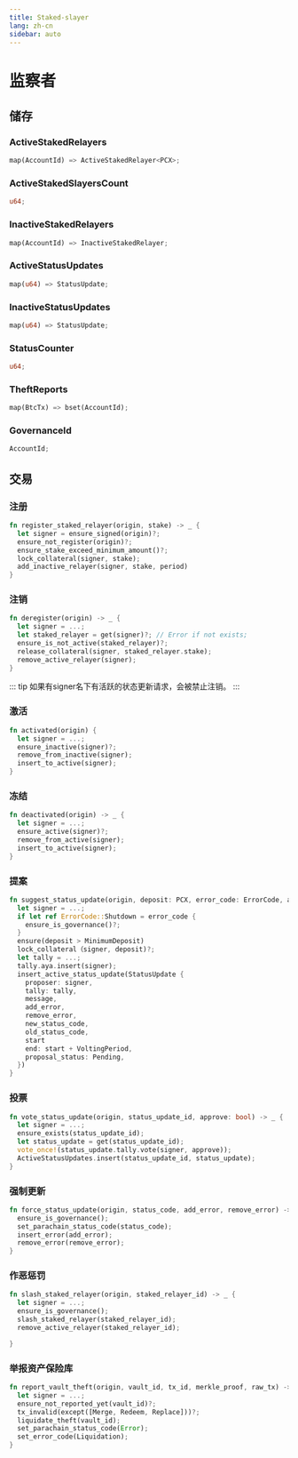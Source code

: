 ```yaml
---
title: Staked-slayer
lang: zh-cn
sidebar: auto
---
```


# 监察者

## 储存

### ActiveStakedRelayers  
```rust
map(AccountId) => ActiveStakedRelayer<PCX>;
```
### ActiveStakedSlayersCount  
```rust
u64;
```
### InactiveStakedRelayers  
```rust
map(AccountId) => InactiveStakedRelayer;
```
### ActiveStatusUpdates
```rust
map(u64) => StatusUpdate;
```
### InactiveStatusUpdates
```rust
map(u64) => StatusUpdate;
```
### StatusCounter
```rust
u64;
```
### TheftReports
```rust
map(BtcTx) => bset(AccountId);
```
### GovernanceId
```rust
AccountId;
```

## 交易

### 注册

```rust
fn register_staked_relayer(origin, stake) -> _ {
  let signer = ensure_signed(origin)?;
  ensure_not_register(origin)?;
  ensure_stake_exceed_minimum_amount()?;
  lock_collateral(signer, stake);
  add_inactive_relayer(signer, stake, period)
}
```

### 注销
```rust
fn deregister(origin) -> _ {
  let signer = ...;
  let staked_relayer = get(signer)?; // Error if not exists;
  ensure_is_not_active(staked_relayer)?;
  release_collateral(signer, staked_relayer.stake);
  remove_active_relayer(signer);
}
```

::: tip
如果有signer名下有活跃的状态更新请求，会被禁止注销。
:::

### 激活

```rust
fn activated(origin) {
  let signer = ...;
  ensure_inactive(signer)?;
  remove_from_inactive(signer);
  insert_to_active(signer);
}
```

### 冻结
```rust
fn deactivated(origin) -> _ {
  let signer = ...;
  ensure_active(signer)?;
  remove_from_active(signer);
  insert_to_active(signer);
}
```

### 提案
```rust
fn suggest_status_update(origin, deposit: PCX, error_code: ErrorCode, add_error: Option<ErrorCode>, remove_error: Option<ErrorCode>) -> _ {
  let signer = ...;
  if let ref ErrorCode::Shutdown = error_code {
    ensure_is_governance()?;
  }
  ensure(deposit > MinimumDeposit)
  lock_collateral（signer, deposit)?;
  let tally = ...;
  tally.aya.insert(signer);
  insert_active_status_update(StatusUpdate {
    proposer: signer,
    tally: tally,
    message,
    add_error,
    remove_error,
    new_status_code,
    old_status_code,
    start
    end: start + VoltingPeriod,
    proposal_status: Pending,
  })
}
```

### 投票
```rust
fn vote_status_update(origin, status_update_id, approve: bool) -> _ {
  let signer = ...;
  ensure_exists(status_update_id);
  let status_update = get(status_update_id);
  vote_once!(status_update.tally.vote(signer, approve));
  ActiveStatusUpdates.insert(status_update_id, status_update);
}
```

### 强制更新
```rust
fn force_status_update(origin, status_code, add_error, remove_error) -> _ {
  ensure_is_governance();
  set_parachain_status_code(status_code);
  insert_error(add_error);
  remove_error(remove_error);
}
```

### 作恶惩罚
```rust
fn slash_staked_relayer(origin, staked_relayer_id) -> _ {
  let signer = ...;
  ensure_is_governance();
  slash_staked_relayer(staked_relayer_id);
  remove_active_relayer(staked_relayer_id);

}
```

### 举报资产保险库
```rust
fn report_vault_theft(origin, vault_id, tx_id, merkle_proof, raw_tx) -> _ {
  let signer = ...;
  ensure_not_reported_yet(vault_id)?;  
  tx_invalid(except([Merge, Redeem, Replace]))?;
  liquidate_theft(vault_id);
  set_parachain_status_code(Error);
  set_error_code(Liquidation);
}
```
